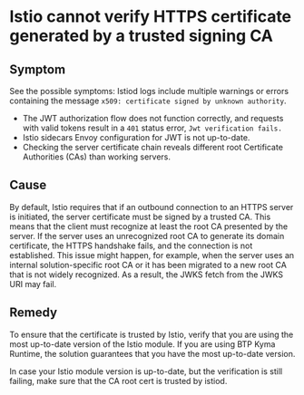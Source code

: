 # Istio cannot verify HTTPS certificate generated by a trusted signing CA

## Symptom

See the possible symptoms:
Istiod logs include multiple warnings or errors containing the message `x509: certificate signed by unknown authority`.
- The JWT authorization flow does not function correctly, and requests with valid tokens result in a `401` status error, `Jwt verification fails.`
- Istio sidecars Envoy configuration for JWT is not up-to-date.
- Checking the server certificate chain reveals different root Certificate Authorities (CAs) than working servers.

## Cause

By default, Istio requires that if an outbound connection to an HTTPS server is initiated, the server certificate must be signed by a trusted CA. This means that the client must recognize at least the root CA presented by the server.
If the server uses an unrecognized root CA to generate its domain certificate, the HTTPS handshake fails, and the connection is not established. This issue might happen, for example, when the server uses an internal solution-specific root CA or it has been migrated to a new root CA that is not widely recognized.
As a result, the JWKS fetch from the JWKS URI may fail.

## Remedy

To ensure that the certificate is trusted by Istio, verify that you are using the most up-to-date version of the Istio module.  If you are using BTP Kyma Runtime, the solution guarantees that you have the most up-to-date version. 

In case your Istio module version is up-to-date, but the verification is still failing, make sure that the CA root cert is trusted by istiod.
